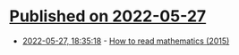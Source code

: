 # [Published on 2022-05-27](index.md)

* [2022-05-27, 18:35:18](https://news.ycombinator.com/item?id=31533125) - [How to read mathematics (2015)](https://www.people.vcu.edu/~dcranston/490/handouts/math-read.html)
